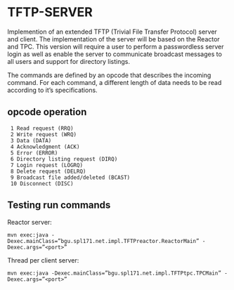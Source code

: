 # TFTP-SERVER
Implemention of an extended TFTP (Trivial File Transfer Protocol) server and client. 
The implementation of the server will be based on the Reactor and TPC.
This version will require a user to perform a passwordless server login as well as enable the
server to communicate broadcast messages to all users and support for directory listings. 

The commands are defined by an opcode that describes
the incoming command. For each command, a different length of data needs to be read
according to it’s specifications. 

## opcode operation
```
 1 Read request (RRQ)
 2 Write request (WRQ)
 3 Data (DATA)
 4 Acknowledgment (ACK)
 5 Error (ERROR)
 6 Directory listing request (DIRQ)
 7 Login request (LOGRQ)
 8 Delete request (DELRQ)
 9 Broadcast file added/deleted (BCAST)
 10 Disconnect (DISC)
 ```
 
 ## Testing run commands

Reactor server:
```
mvn exec:java -Dexec.mainClass=”bgu.spl171.net.impl.TFTPreactor.ReactorMain” -
Dexec.args=”<port>”
```

Thread per client server:
```
mvn exec:java -Dexec.mainClass=”bgu.spl171.net.impl.TFTPtpc.TPCMain” -
Dexec.args=”<port>”
```

